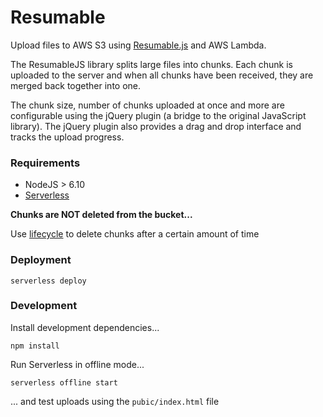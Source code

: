 # Resumable

Upload files to AWS S3 using [Resumable.js](http://www.resumablejs.com/) and AWS Lambda.

The ResumableJS library splits large files into chunks. Each chunk is uploaded to the server and when all chunks have been received, they are merged back together into one.

The chunk size, number of chunks uploaded at once and more are configurable using the jQuery plugin (a bridge to the original JavaScript library). The jQuery plugin also provides a drag and drop interface and tracks the upload progress.

### Requirements

 - NodeJS > 6.10
 - [Serverless](https://serverless.com/)

**Chunks are NOT deleted from the bucket...**

Use [lifecycle](https://docs.aws.amazon.com/AmazonS3/latest/dev/object-lifecycle-mgmt.html) to delete chunks after a certain amount of time

### Deployment

```
serverless deploy
```

### Development

Install development dependencies...

```
npm install
```

Run Serverless in offline mode...

```
serverless offline start
```

... and test uploads using the `pubic/index.html` file
